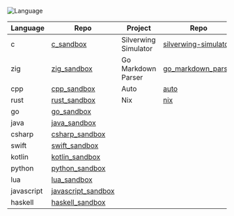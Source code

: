 ![Language](https://github-readme-stats.vercel.app/api/top-langs/?username=permalik&size_weight=0.5&count_weight=0.5&theme=apprentice&card_width=650&langs_count=20&custom_title=Languages&layout=compact)

| Language   | Repo                                                                     | Project              | Repo                                                                     |
|------------|--------------------------------------------------------------------------|----------------------|--------------------------------------------------------------------------|
| c          | [c_sandbox](https://github.com/permalik/c_sandbox)                   | Silverwing Simulator | [silverwing-simulator](https://github.com/permalik/silverwing_simulator) |
| zig        | [zig_sandbox](https://github.com/permalik/zig_sandbox)               | Go Markdown Parser   | [go_markdown_parser](https://github.com/permalik/go_markdown_parser)     |
| cpp        | [cpp_sandbox](https://github.com/permalik/cpp_sandbox)               | Auto                 | [auto](https://github.com/permalik/auto)                                 |
| rust       | [rust_sandbox](https://github.com/permalik/rust_sandbox)             | Nix                  | [nix](https://github.com/permalik/nix)                                   |
| go         | [go_sandbox](https://github.com/permalik/go_sandbox)                 |                      |                                                                          |
| java       | [java_sandbox](https://github.com/permalik/java_sandbox)             |                      |                                                                          |
| csharp     | [csharp_sandbox](https://github.com/permalik/csharp_sandbox)         |                      |                                                                          |
| swift      | [swift_sandbox](https://github.com/permalik/swift_sandbox)           |                      |                                                                          |
| kotlin     | [kotlin_sandbox](https://github.com/permalik/kotlin_sandbox)         |                      |                                                                          |
| python     | [python_sandbox](https://github.com/permalik/python_sandbox)         |                      |                                                                          |
| lua        | [lua_sandbox](https://github.com/permalik/lua_sandbox)               |                      |                                                                          |
| javascript | [javascript_sandbox](https://github.com/permalik/javascript_sandbox) |                      |                                                                          |
| haskell    | [haskell_sandbox](https://github.com/permalik/haskell_sandbox)       |                      |                                                                          |

<!--
![Language](https://github-readme-stats.vercel.app/api/top-langs/?username=permalik&size_weight=0.5&count_weight=0.5&theme=apprentice&langs_count=20&custom_title=Languages&layout=compact)
-->

<!--
**permalik/permalik** is a ✨ _special_ ✨ repository because its `README.md` (this file) appears on your GitHub profile.

Here are some ideas to get you started:

- 🔭 I’m currently working on ...
- 🌱 I’m currently learning ...
- 👯 I’m looking to collaborate on ...
- 🤔 I’m looking for help with ...
- 💬 Ask me about ...
- 📫 How to reach me: ...
- 😄 Pronouns: ...
- ⚡ Fun fact: ...
-->
